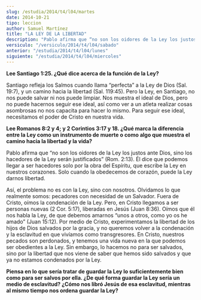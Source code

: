 ```yaml
---
slug: /estudia/2014/t4/l04/martes
date: 2014-10-21
tipo: leccion
author: Samuel Martínez
title: "LA LEY DE LA LIBERTAD"
description: "Pablo afirma que “no son los oidores de la Ley los justos ante Dios, sino los hacedores de la Ley serán justificados” (Rom. 2:13). Él dice que podemos llegar a ser hacedores solo por la obra del Espíritu, que escribe la Ley en nuestros corazones. Solo cuando la obedecemos de corazón, puede la Ley darnos libertad."
versiculo: "/versiculo/2014/t4/l04/sabado"
anterior: "/estudia/2014/t4/l04/lunes"
siguiente: "/estudia/2014/t4/l04/miercoles"
---
```


**Lee Santiago 1:25. ¿Qué dice acerca de la función de la Ley?**

Santiago refleja los Salmos cuando llama “perfecta” a la Ley de Dios (Sal. 19:7), y un camino hacia la libertad (Sal. 119:45). Pero la Ley, en Santiago, no nos puede salvar ni nos puede limpiar. Nos muestra el ideal de Dios, pero no puede hacernos seguir ese ideal, así como ver a un atleta realizar cosas asombrosas no nos capacita para hacer lo mismo. Para seguir ese ideal, necesitamos el poder de Cristo en nuestra vida.

**Lee Romanos 8:2 y 4; y 2 Corintios 3:17 y 18. ¿Qué marca la diferencia entre la Ley como un instrumento de muerte o como algo que muestra el camino hacia la libertad y la vida?**

Pablo afirma que “no son los oidores de la Ley los justos ante Dios, sino los hacedores de la Ley serán justificados” (Rom. 2:13). Él dice que podemos llegar a ser hacedores solo por la obra del Espíritu, que escribe la Ley en nuestros corazones. Solo cuando la obedecemos de corazón, puede la Ley darnos libertad.

Así, el problema no es con la Ley, sino con nosotros. Olvidamos lo que realmente somos: pecadores con necesidad de un Salvador. Fuera de Cristo, oímos la condenación de la Ley. Pero, en Cristo llegamos a ser personas nuevas (2 Cor. 5:17), liberadas en Jesús (Juan 8:36). Oímos que él nos habla la Ley, de que debemos amarnos “unos a otros, como yo os he amado” (Juan 15:12). Por medio de Cristo, experimentamos la libertad de los hijos de Dios salvados por la gracia, y no queremos volver a la condenación y la esclavitud en que vivíamos como transgresores. En Cristo, nuestros pecados son perdonados, y tenemos una vida nueva en la que podemos ser obedientes a la Ley. Sin embargo, lo hacemos no para ser salvados, sino por la libertad que nos viene de saber que hemos sido salvados y que ya no estamos condenados por la Ley.

**Piensa en lo que sería tratar de guardar la Ley lo suficientemente bien como para ser salvos por ella. ¿De qué forma guardar la Ley sería un medio de esclavitud? ¿Cómo nos libró Jesús de esa esclavitud, mientras al mismo tiempo nos ordena guardar la Ley?**
